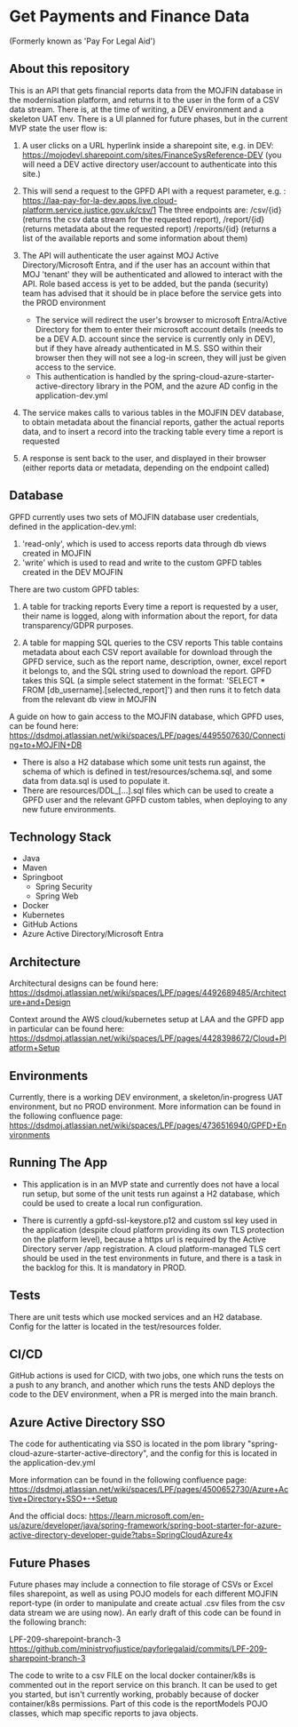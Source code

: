 # Get Payments and Finance Data

(Formerly known as 'Pay For Legal Aid')

## About this repository

This is an API that gets financial reports data from the MOJFIN database in the modernisation platform,
and returns it to the user in the form of a CSV data stream. There is, at the time of writing, a DEV environment and a
skeleton UAT env. There is a UI planned for future phases, but in the current MVP state the user flow is:

1. A user clicks on a URL hyperlink inside a sharepoint site, e.g. in
   DEV: https://mojodevl.sharepoint.com/sites/FinanceSysReference-DEV (you will need a DEV active directory user/account
   to authenticate into this site.)
2. This will send a request to the GPFD API with a request parameter,
   e.g. : https://laa-pay-for-la-dev.apps.live.cloud-platform.service.justice.gov.uk/csv/1
   The three endpoints are:
   /csv/{id} (returns the csv data stream for the requested report),
   /report/{id} (returns metadata about the requested report)
   /reports/{id} (returns a list of the available reports and some information about them)
3. The API will authenticate the user against MOJ Active Directory/Microsoft Entra, and if the user has an account
   within that MOJ 'tenant' they will be authenticated and allowed to interact with the API. Role based access is
   yet to be added, but the panda (security) team has advised that it should be in place before the service gets
   into the PROD environment
    - The service will redirect the user's browser to microsoft Entra/Active Directory for them to enter their
      microsoft
      account details (needs to be a DEV A.D. account since the service is currently only in DEV), but if they have
      already authenticated in M.S. SSO within their browser then they will not see a log-in screen, they will just be
      given access to the service.
    - This authentication is handled by the spring-cloud-azure-starter-active-directory library in the POM, and the
      azure AD config in the application-dev.yml

4. The service makes calls to various tables in the MOJFIN DEV database, to obtain metadata about the financial
   reports, gather the actual reports data, and to insert a record into the tracking table every time a report is
   requested
5. A response is sent back to the user, and displayed in their browser (either reports data or metadata, depending on
   the endpoint called)

## Database

GPFD currently uses two sets of MOJFIN database user credentials, defined in the application-dev.yml:

1. 'read-only', which is used to access reports data through db views created in MOJFIN
2. 'write' which is used to read and write to the custom GPFD tables created in the DEV MOJFIN

There are two custom GPFD tables:

1. A table for tracking reports
   Every time a report is requested by a user, their name is logged, along with information about the report, for
   data transparency/GDPR purposes.

2. A table for mapping SQL queries to the CSV reports
   This table contains metadata about each CSV report available for download through the GPFD service, such as the
   report name, description, owner, excel report it belongs to, and the SQL string used to download the report. GPFD
   takes this SQL (a simple select statement in the format: 'SELECT * FROM [db_username].[selected_report]') and then
   runs it to fetch data from the relevant db view in MOJFIN

A guide on how to gain access to the MOJFIN database, which GPFD uses, can be found here:
https://dsdmoj.atlassian.net/wiki/spaces/LPF/pages/4495507630/Connecting+to+MOJFIN+DB

- There is also a H2 database which some unit tests run against, the schema of which is defined in
  test/resources/schema.sql, and some data from data.sql is used to populate it.
- There are resources/DDL_[...].sql files which can be used to create a GPFD user and the relevant GPFD custom tables,
  when deploying to any new future environments.

## Technology Stack

- Java
- Maven
- Springboot
    - Spring Security
    - Spring Web
- Docker
- Kubernetes
- GitHub Actions
- Azure Active Directory/Microsoft Entra

## Architecture

Architectural designs can be found here:
https://dsdmoj.atlassian.net/wiki/spaces/LPF/pages/4492689485/Architecture+and+Design

Context around the AWS cloud/kubernetes setup at LAA and the GPFD app in particular can be found here:  
https://dsdmoj.atlassian.net/wiki/spaces/LPF/pages/4428398672/Cloud+Platform+Setup

## Environments

Currently, there is a working DEV environment, a skeleton/in-progress UAT environment, but no PROD environment.
More information can be found in the following confluence page:
https://dsdmoj.atlassian.net/wiki/spaces/LPF/pages/4736516940/GPFD+Environments

## Running The App

- This application is in an MVP state and currently does not have a local run setup, but some of the unit tests run
  against a H2 database, which could be used to create a local run configuration.

- There is currently a gpfd-ssl-keystore.p12 and custom ssl key used in the application (despite cloud platform
  providing its own TLS protection on the platform level), because a https url is required by the Active Directory
  server /app registration. A cloud platform-managed TLS cert should be used in the test environments in future, and there is a task in the
  backlog for this. It is mandatory in PROD. 

## Tests

There are unit tests which use mocked services and an H2 database. Config for the latter is located in the
test/resources folder.

## CI/CD

GitHub actions is used for CICD, with two jobs, one which runs the tests on a push to any branch, and another which
runs the tests AND deploys the code to the DEV environment, when a PR is merged into the main branch.

## Azure Active Directory SSO

The code for authenticating via SSO is located in the pom library "spring-cloud-azure-starter-active-directory",
and the config for this is located in the application-dev.yml

More information can be found in the following confluence page:
https://dsdmoj.atlassian.net/wiki/spaces/LPF/pages/4500652730/Azure+Active+Directory+SSO+-+Setup

And the official docs:
https://learn.microsoft.com/en-us/azure/developer/java/spring-framework/spring-boot-starter-for-azure-active-directory-developer-guide?tabs=SpringCloudAzure4x

## Future Phases

Future phases may include a connection to file storage of CSVs or Excel files sharepoint, as well as using POJO models
for each different MOJFIN report-type (in order to manipulate and create actual .csv files from the csv data stream we
are using now). An early draft of
this code can be found in the following branch:

LPF-209-sharepoint-branch-3
https://github.com/ministryofjustice/payforlegalaid/commits/LPF-209-sharepoint-branch-3

The code to write to a csv FILE on the local docker container/k8s is commented out in the report service on this branch.
It can be used to get you started, but isn't currently working, probably because of docker container/k8s permissions.
Part of this code is the reportModels POJO classes, which map specific reports to java objects.
